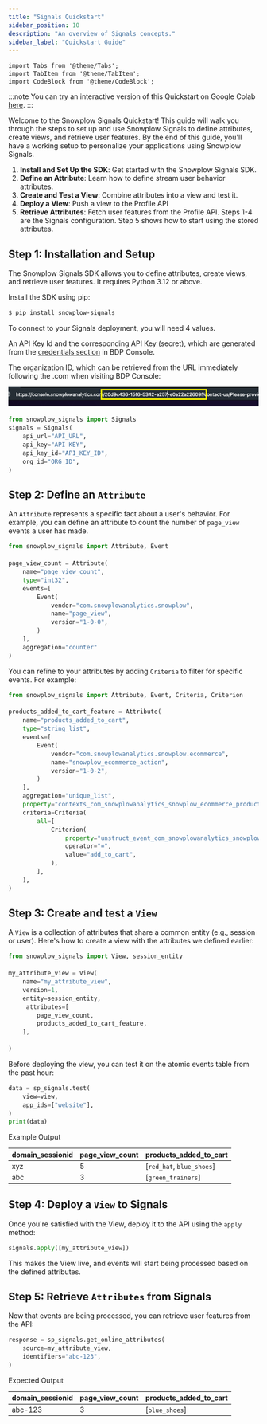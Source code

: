 ```yaml
---
title: "Signals Quickstart"
sidebar_position: 10
description: "An overview of Signals concepts."
sidebar_label: "Quickstart Guide"
---
```

```mdx-code-block
import Tabs from '@theme/Tabs';
import TabItem from '@theme/TabItem';
import CodeBlock from '@theme/CodeBlock';
```

:::note 
You can try an interactive version of this Quickstart on Google Colab [here](https://colab.research.google.com/drive/1ExqheS4lIuJRs0wk0B6sxaYfnZGcTYUv).
:::


Welcome to the Snowplow Signals Quickstart! This guide will walk you through the steps to set up and use Snowplow Signals to define attributes, create views, and retrieve user features. By the end of this guide, you'll have a working setup to personalize your applications using Snowplow Signals.

1. **Install and Set Up the SDK**: Get started with the Snowplow Signals SDK.
2. **Define an Attribute**: Learn how to define stream user behavior attributes.
3. **Create and Test a View**: Combine attributes into a view and test it.
4. **Deploy a View**: Push a view to the Profile API
5. **Retrieve Attributes**: Fetch user features from the Profile API.
Steps 1-4 are the Signals configuration. Step 5 shows how to start using the stored attributes.
## Step 1: Installation and Setup
The Snowplow Signals SDK allows you to define attributes, create views, and retrieve user features. It requires Python 3.12 or above.

Install the SDK using pip:

```bash
$ pip install snowplow-signals
```

To connect to your Signals deployment, you will need 4 values.

An API Key Id and the corresponding API Key (secret), which are generated from the [credentials section](https://console.snowplowanalytics.com/credentials) in BDP Console.

The organization ID, which can be retrieved from the URL immediately following the .com when visiting BDP Console:

![](../images/orgID.png)


```python
from snowplow_signals import Signals
signals = Signals(
    api_url="API_URL",
    api_key="API KEY",
    api_key_id="API_KEY_ID",
    org_id="ORG_ID",
)
```

## Step 2: Define an `Attribute`

An `Attribute` represents a specific fact about a user's behavior. For example, you can define an attribute to count the number of `page_view` events a user has made.

```python
from snowplow_signals import Attribute, Event

page_view_count = Attribute(
    name="page_view_count",
    type="int32",
    events=[
        Event(
            vendor="com.snowplowanalytics.snowplow",
            name="page_view",
            version="1-0-0",
        )
    ],
    aggregation="counter"
)
```
You can refine to your attributes by adding `Criteria` to filter for specific events. For example:

```python
from snowplow_signals import Attribute, Event, Criteria, Criterion

products_added_to_cart_feature = Attribute(
    name="products_added_to_cart",
    type="string_list",
    events=[
        Event(
            vendor="com.snowplowanalytics.snowplow.ecommerce",
            name="snowplow_ecommerce_action",
            version="1-0-2",
        )
    ],
    aggregation="unique_list",
    property="contexts_com_snowplowanalytics_snowplow_ecommerce_product_1[0].name",
    criteria=Criteria(
        all=[
            Criterion(
                property="unstruct_event_com_snowplowanalytics_snowplow_ecommerce_snowplow_ecommerce_action_1:type",
                operator="=",
                value="add_to_cart",
            ),
        ],
    ),
)
```

## Step 3: Create and test a `View`

A `View` is a collection of attributes that share a common entity (e.g., session or user). Here's how to create a view with the attributes we defined earlier:

```python
from snowplow_signals import View, session_entity

my_attribute_view = View(
    name="my_attribute_view",
    version=1,
    entity=session_entity,
     attributes=[
        page_view_count,
        products_added_to_cart_feature,
    ],

)
```

Before deploying the view, you can test it on the atomic events table from the past hour:


```python
data = sp_signals.test(
    view=view,
    app_ids=["website"],
)
print(data)
```

Example Output

| **domain_sessionid** | **page_view_count** | **products_added_to_cart** |
|----------------------|--------------------|-----------------------------|
| xyz                  | 5                  | [`red_hat`, `blue_shoes`]   |
| abc                  | 3                  | [`green_trainers`]          | 


## Step 4: Deploy a `View` to Signals
Once you're satisfied with the View, deploy it to the API using the `apply` method:

```python
signals.apply([my_attribute_view])
```

This makes the View live, and events will start being processed based on the defined attributes.

## Step 5: Retrieve `Attributes` from Signals

Now that events are being processed, you can retrieve user features from the API:

```python
response = sp_signals.get_online_attributes(
    source=my_attribute_view,
    identifiers="abc-123",
)
```

Expected Output

| **domain_sessionid** | **page_view_count** | **products_added_to_cart** |
|-----------------------|---------------------|-----------------------------|
| abc-123              | 3                  | [`blue_shoes`]               |